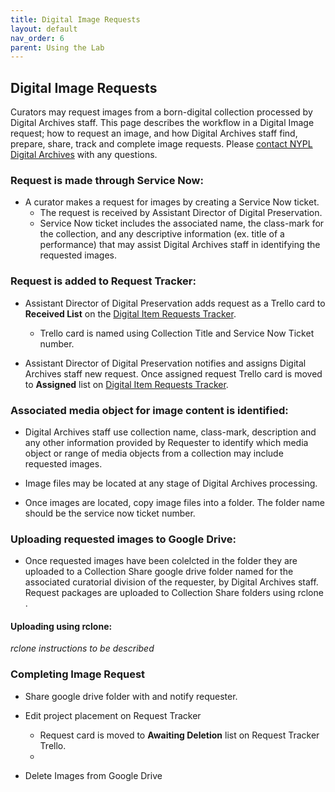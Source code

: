 ```yaml
---
title: Digital Image Requests
layout: default
nav_order: 6
parent: Using the Lab
---
```


## Digital Image Requests

Curators may request images from a born-digital collection processed by Digital Archives staff. This page describes the workflow in a Digital Image request; how to request an image, and how Digital Archives staff find, prepare, share, track and complete image requests.  Please [contact NYPL Digital Archives](mailto:digitalarchives@nypl.org) with any questions.

### Request is made through Service Now:
* A curator makes a request for images by creating a Service Now ticket. 
  * The request is received by Assistant Director of Digital Preservation. 
  * Service Now ticket includes the associated name, the class-mark for the collection, and any descriptive information (ex. title of a performance) that may assist Digital Archives staff in identifying the requested images. 

### Request is added to Request Tracker:
* Assistant Director of Digital Preservation adds request as a Trello card to **Received List** on the [Digital Item Requests Tracker](https://trello.com/b/BvWkrdpE/digital-item-requests). 
  * Trello card is named using Collection Title and Service Now Ticket number. 

* Assistant Director of Digital Preservation notifies and assigns Digital Archives staff new request. Once assigned request Trello card is moved to **Assigned** list on [Digital Item Requests Tracker](https://trello.com/b/BvWkrdpE/digital-item-requests). 

### Associated media object for image content is identified:
* Digital Archives staff use collection name, class-mark, description and any other information provided by Requester to identify which media object or range of media objects from a collection may include requested images. 
  
* Image files may be located at any stage of Digital Archives processing. 
  
* Once images are located, copy image files into a folder. The folder name should be the service now ticket number. 

### Uploading requested images to Google Drive:
* Once requested images have been colelcted in the folder they are uploaded to a Collection Share google drive folder named for the associated curatorial division of the requester, by Digital Archives staff. Request packages are uploaded to Collection Share folders using rclone . 

#### Uploading using rclone: 
*rclone instructions to be described*

### Completing Image Request

* Share google drive folder with and notify requester. 

* Edit project placement on Request Tracker
  * Request card is moved to **Awaiting Deletion** list on Request Tracker Trello. 
  * 

* Delete Images from Google Drive
